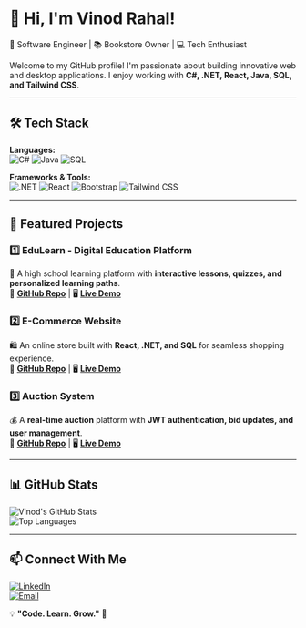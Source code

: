 # 👋 Hi, I'm Vinod Rahal!  
🚀 Software Engineer | 📚 Bookstore Owner | 💻 Tech Enthusiast  

Welcome to my GitHub profile! I'm passionate about building innovative web and desktop applications. I enjoy working with **C#, .NET, React, Java, SQL, and Tailwind CSS**.  

---

## 🛠️ Tech Stack  
**Languages:**  
![C#](https://img.shields.io/badge/-C%23-239120?style=flat&logo=c-sharp&logoColor=white) 
![Java](https://img.shields.io/badge/-Java-007396?style=flat&logo=java&logoColor=white)
![SQL](https://img.shields.io/badge/-SQL-4479A1?style=flat&logo=mysql&logoColor=white)  

**Frameworks & Tools:**  
![.NET](https://img.shields.io/badge/-.NET-512BD4?style=flat&logo=dotnet&logoColor=white)
![React](https://img.shields.io/badge/-React-61DAFB?style=flat&logo=react&logoColor=white)
![Bootstrap](https://img.shields.io/badge/-Bootstrap-7952B3?style=flat&logo=bootstrap&logoColor=white)
![Tailwind CSS](https://img.shields.io/badge/-TailwindCSS-38B2AC?style=flat&logo=tailwind-css&logoColor=white)

---

## 📌 Featured Projects  
### 1️⃣ **EduLearn - Digital Education Platform**  
📍 A high school learning platform with **interactive lessons, quizzes, and personalized learning paths**.  
🔗 **[GitHub Repo](#)** | 🖥 **[Live Demo](#)**  

### 2️⃣ **E-Commerce Website**  
🛍️ An online store built with **React, .NET, and SQL** for seamless shopping experience.  
🔗 **[GitHub Repo](#)** | 🖥 **[Live Demo](#)**  

### 3️⃣ **Auction System**  
💰 A **real-time auction** platform with **JWT authentication, bid updates, and user management**.  
🔗 **[GitHub Repo](#)** | 🖥 **[Live Demo](#)**  

---

## 📊 GitHub Stats  
![Vinod's GitHub Stats](https://github-readme-stats.vercel.app/api?username=VinodRahal&show_icons=true&theme=tokyonight)  
![Top Languages](https://github-readme-stats.vercel.app/api/top-langs/?username=VinodRahal&layout=compact&theme=tokyonight)  

---

## 📫 Connect With Me  
[![LinkedIn](https://img.shields.io/badge/-LinkedIn-0077B5?style=flat&logo=linkedin&logoColor=white)](https://linkedin.com/in/VinodRahal)  
[![Email](https://img.shields.io/badge/-Email-D14836?style=flat&logo=gmail&logoColor=white)](mailto:your-email@example.com)  

💡 **"Code. Learn. Grow."** 🚀  
